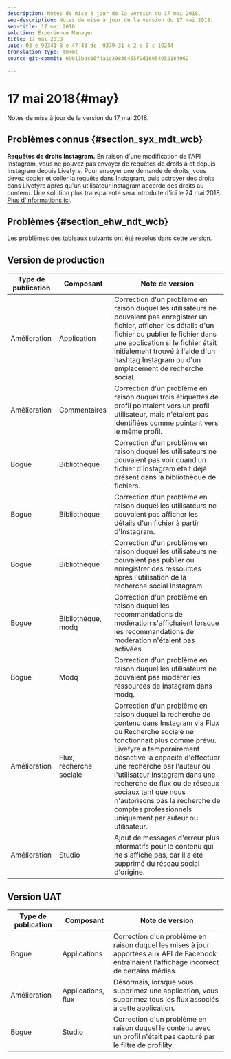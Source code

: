 ```yaml
---
description: Notes de mise à jour de la version du 17 mai 2018.
seo-description: Notes de mise à jour de la version du 17 mai 2018.
seo-title: 17 mai 2018
solution: Experience Manager
title: 17 mai 2018
uuid: 03 e 92341-8 e 47-43 dc -9379-31 c 2 c 0 c 10244
translation-type: tm+mt
source-git-commit: 09011bac06f4a1c39836455f9d16654952184962

---
```



# 17 mai 2018{#may}

Notes de mise à jour de la version du 17 mai 2018.

## Problèmes connus {#section_syx_mdt_wcb}

**Requêtes de droits Instagram.** En raison d'une modification de l'API Instagram, vous ne pouvez pas envoyer de requêtes de droits à et depuis Instagram depuis Livefyre. Pour envoyer une demande de droits, vous devez copier et coller la requête dans Instagram, puis octroyer des droits dans Livefyre après qu'un utilisateur Instagram accorde des droits au contenu. Une solution plus transparente sera introduite d'ici le 24 mai 2018. [Plus d'informations ici](/help/using/c-anouncements.md#c_anouncements).

## Problèmes {#section_ehw_ndt_wcb}

Les problèmes des tableaux suivants ont été résolus dans cette version.

## Version de production

| **Type de publication** | **Composant** | **Note de version** |
|---|---|---|
| Amélioration | Application | Correction d'un problème en raison duquel les utilisateurs ne pouvaient pas enregistrer un fichier, afficher les détails d'un fichier ou publier le fichier dans une application si le fichier était initialement trouvé à l'aide d'un hashtag Instagram ou d'un emplacement de recherche social. |
| Amélioration | Commentaires | Correction d'un problème en raison duquel trois étiquettes de profil pointaient vers un profil utilisateur, mais n'étaient pas identifiées comme pointant vers le même profil. |
| Bogue | Bibliothèque | Correction d'un problème en raison duquel les utilisateurs ne pouvaient pas voir quand un fichier d'Instagram était déjà présent dans la bibliothèque de fichiers. |
| Bogue | Bibliothèque | Correction d'un problème en raison duquel les utilisateurs ne pouvaient pas afficher les détails d'un fichier à partir d'Instagram. |
| Bogue | Bibliothèque | Correction d'un problème en raison duquel les utilisateurs ne pouvaient pas publier ou enregistrer des ressources après l'utilisation de la recherche social Instagram. |
| Bogue | Bibliothèque, modq | Correction d'un problème en raison duquel les recommandations de modération s'affichaient lorsque les recommandations de modération n'étaient pas activées. |
| Bogue | Modq | Correction d'un problème en raison duquel les utilisateurs ne pouvaient pas modérer les ressources de Instagram dans modq. |
| Amélioration | Flux, recherche sociale | Correction d'un problème en raison duquel la recherche de contenu dans Instagram via Flux ou Recherche sociale ne fonctionnait plus comme prévu. Livefyre a temporairement désactivé la capacité d'effectuer une recherche par l'auteur ou l'utilisateur Instagram dans une recherche de flux ou de réseaux sociaux tant que nous n'autorisons pas la recherche de comptes professionnels uniquement par auteur ou utilisateur. |
| Amélioration | Studio | Ajout de messages d'erreur plus informatifs pour le contenu qui ne s'affiche pas, car il a été supprimé du réseau social d'origine. |

## Version UAT

| **Type de publication** | **Composant** | **Note de version** |
|---|---|---|
| Bogue | Applications | Correction d'un problème en raison duquel les mises à jour apportées aux API de Facebook entraînaient l'affichage incorrect de certains médias. |
| Amélioration | Applications, flux | Désormais, lorsque vous supprimez une application, vous supprimez tous les flux associés à cette application. |
| Bogue | Studio | Correction d'un problème en raison duquel le contenu avec un profil n'était pas capturé par le filtre de profility. |


